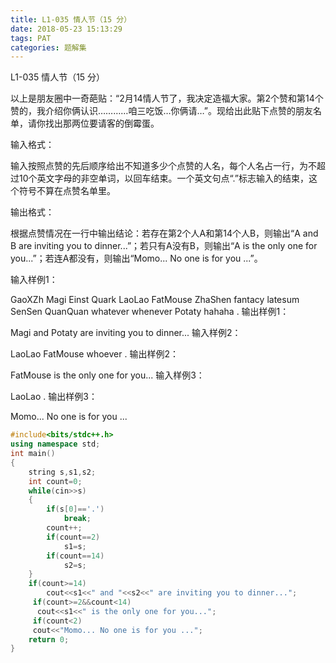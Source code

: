 ```yaml
---
title: L1-035 情人节（15 分）
date: 2018-05-23 15:13:29
tags: PAT
categories: 题解集
---
```

L1-035 情人节（15 分）


以上是朋友圈中一奇葩贴：“2月14情人节了，我决定造福大家。第2个赞和第14个赞的，我介绍你俩认识…………咱三吃饭…你俩请…”。现给出此贴下点赞的朋友名单，请你找出那两位要请客的倒霉蛋。

输入格式：

输入按照点赞的先后顺序给出不知道多少个点赞的人名，每个人名占一行，为不超过10个英文字母的非空单词，以回车结束。一个英文句点“.”标志输入的结束，这个符号不算在点赞名单里。

输出格式：

根据点赞情况在一行中输出结论：若存在第2个人A和第14个人B，则输出“A and B are inviting you to dinner...”；若只有A没有B，则输出“A is the only one for you...”；若连A都没有，则输出“Momo... No one is for you ...”。

输入样例1：

GaoXZh
Magi
Einst
Quark
LaoLao
FatMouse
ZhaShen
fantacy
latesum
SenSen
QuanQuan
whatever
whenever
Potaty
hahaha
.
输出样例1：

Magi and Potaty are inviting you to dinner...
输入样例2：

LaoLao
FatMouse
whoever
.
输出样例2：

FatMouse is the only one for you...
输入样例3：

LaoLao
.
输出样例3：

Momo... No one is for you ...

```cpp
#include<bits/stdc++.h>
using namespace std;
int main()
{
    string s,s1,s2;
    int count=0;
    while(cin>>s)
    {
        if(s[0]=='.')
            break;
        count++;
        if(count==2)
            s1=s;
        if(count==14)
            s2=s;
    }
    if(count>=14)
        cout<<s1<<" and "<<s2<<" are inviting you to dinner...";
     if(count>=2&&count<14)
      cout<<s1<<" is the only one for you...";
     if(count<2)
     cout<<"Momo... No one is for you ...";
    return 0;
}

```